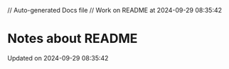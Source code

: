 // Auto-generated Docs file
// Work on README at 2024-09-29 08:35:42
# Notes about README
Updated on 2024-09-29 08:35:42
